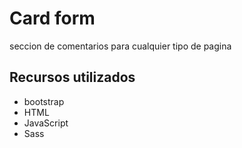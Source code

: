 # Card form

seccion de comentarios para cualquier tipo de pagina

## Recursos utilizados

- bootstrap
- HTML
- JavaScript
- Sass

